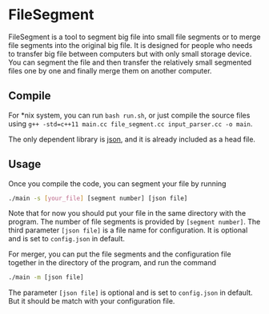 # FileSegment

FileSegment is a tool to segment big file into small file segments or to merge file segments into the original big file. It is designed for people who needs to transfer big file between computers but with only small storage device. You can segment the file and then transfer the relatively small segmented files one by one and finally merge them on another computer.

## Compile

For *nix system, you can run `bash run.sh`, or just compile the source files using `g++ -std=c++11 main.cc file_segment.cc input_parser.cc -o main`.

The only dependent library is [json](https://github.com/nlohmann/json), and it is already included as a head file.

## Usage

Once you compile the code, you can segment your file by running 

```bash
./main -s [your_file] [segment number] [json file] 
``` 

 Note that for now you should put your file in the same directory with the program. The number of file segments is provided by `[segment number]`. The third parameter `[json file]` is a file name for configuration. It is optional and is set to `config.json` in default.

For merger, you can put the file segments and the configuration file together in the directory of the program, and run the command

```bash
./main -m [json file]
```

The parameter `[json file]` is optional and is set to `config.json` in default. But it should be match with your configuration file.









